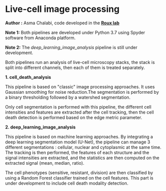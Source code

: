 # Live-cell image processing
**Author :** Asma Chalabi, code developed in the [**Roux lab**](https://github.com/jrxlab) 


**Note 1:** Both pipelines are developed under Python 3.7 using Spyder software from Anaconda platform.

**Note 2:** The *deep_learning_image_analysis* pipeline is still under development.


Both pipelines run an analysis of live-cell microscopy stacks, the stack is split into different channels, then each of them is treated separately. 

**1. cell_death_analysis** 

This pipeline is based on "classic" image processing approaches. It uses Gaussian smoothing for noise reduction.The segmentation is performed by a binary thresholding followed by a watershed segmentation.  

Only cell segmentation is performed with this pipeline, the different cell intensities and features are extracted after the cell tracking, then the cell death detection is performed based on the edge metric parameter. 



**2. deep_learning_image_analysis**

This pipeline is based on machine learning approaches. By integrating a deep learning segmentation model (U-Net), the pipeline can manage 3 different segmentations : cellular, nuclear and cytoplasmic at the same time. The tracking is then performed,  the features of each structure and the signal intensities are extracted, and the statistics are then computed on the extracted signal (mean, median, ratio).  

The cell phenotypes (sensitive, resistant, division) are then classified by using a Random Forest classifier trained on the cell features. This part is under development to include cell death modality detection.


